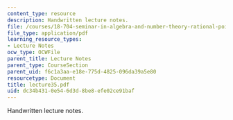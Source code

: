 ```yaml
---
content_type: resource
description: Handwritten lecture notes.
file: /courses/18-704-seminar-in-algebra-and-number-theory-rational-points-on-elliptic-curves-fall-2004/dc34b4310e546d3d8be8efe02ce91baf_lecture35.pdf
file_type: application/pdf
learning_resource_types:
- Lecture Notes
ocw_type: OCWFile
parent_title: Lecture Notes
parent_type: CourseSection
parent_uid: f6c1a3aa-e18e-775d-4825-096da39a5e80
resourcetype: Document
title: lecture35.pdf
uid: dc34b431-0e54-6d3d-8be8-efe02ce91baf
---
```

Handwritten lecture notes.

